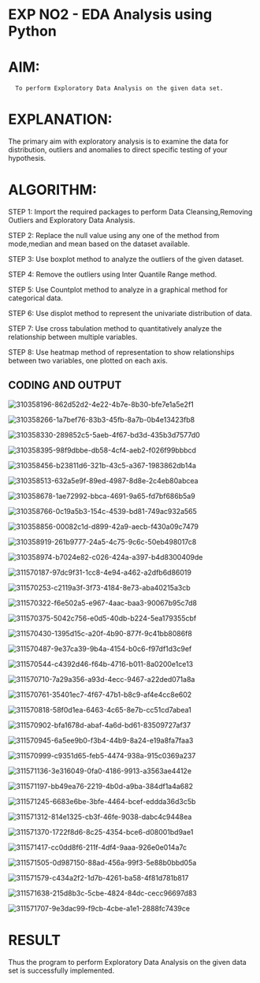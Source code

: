 # EXP NO2 - EDA Analysis using Python

# AIM:
      To perform Exploratory Data Analysis on the given data set.
      
# EXPLANATION:
  The primary aim with exploratory analysis is to examine the data for distribution, outliers and anomalies to direct specific testing of your hypothesis.
  
# ALGORITHM:
STEP 1: Import the required packages to perform Data Cleansing,Removing Outliers and Exploratory Data Analysis.

STEP 2: Replace the null value using any one of the method from mode,median and mean based on the dataset available.

STEP 3: Use boxplot method to analyze the outliers of the given dataset.

STEP 4: Remove the outliers using Inter Quantile Range method.

STEP 5: Use Countplot method to analyze in a graphical method for categorical data.

STEP 6: Use displot method to represent the univariate distribution of data.

STEP 7: Use cross tabulation method to quantitatively analyze the relationship between multiple variables.

STEP 8: Use heatmap method of representation to show relationships between two variables, one plotted on each axis.

## CODING AND OUTPUT
![310358196-862d52d2-4e22-4b7e-8b30-bfe7e1a5e2f1](https://github.com/SriSaiPriyaSenthilvel/EXNO2DS/assets/119475702/4484f5dc-fb53-4ad0-9ac2-b51192acc089)

![310358266-1a7bef76-83b3-45fb-8a7b-0b4e13423fb8](https://github.com/SriSaiPriyaSenthilvel/EXNO2DS/assets/119475702/9644cf24-6b33-4b6d-a1f2-dce77b39ab7d)

![310358330-289852c5-5aeb-4f67-bd3d-435b3d7577d0](https://github.com/SriSaiPriyaSenthilvel/EXNO2DS/assets/119475702/65b3805b-93b2-421b-8252-631ee9ee399a)

![310358395-98f9dbbe-db58-4cf4-aeb2-f026f99bbbcd](https://github.com/SriSaiPriyaSenthilvel/EXNO2DS/assets/119475702/abe2dccc-ef9a-45d7-8c1b-4204bee3ebfe)

![310358456-b23811d6-321b-43c5-a367-1983862db14a](https://github.com/SriSaiPriyaSenthilvel/EXNO2DS/assets/119475702/7c440411-f06f-4b3b-bd8c-bd6745a4ccbc)

![310358513-632a5e9f-89ed-4987-8d8e-2c4eb80abcea](https://github.com/SriSaiPriyaSenthilvel/EXNO2DS/assets/119475702/6896796c-b0fd-47b9-ac71-ea1a0daa4f7e)

![310358678-1ae72992-bbca-4691-9a65-fd7bf686b5a9](https://github.com/SriSaiPriyaSenthilvel/EXNO2DS/assets/119475702/c9484fe2-5176-4f90-bfb1-26f716c11ac7)

![310358766-0c19a5b3-154c-4539-bd81-749ac932a565](https://github.com/SriSaiPriyaSenthilvel/EXNO2DS/assets/119475702/8325c71c-475f-4d90-87f1-9a9c12793e42)

![310358856-00082c1d-d899-42a9-aecb-f430a09c7479](https://github.com/SriSaiPriyaSenthilvel/EXNO2DS/assets/119475702/bb7fdc60-63cf-4bc1-88f9-31f88b93101a)

![310358919-261b9777-24a5-4c75-9c6c-50eb498017c8](https://github.com/SriSaiPriyaSenthilvel/EXNO2DS/assets/119475702/b2daae69-f1e7-4da5-a6cd-8ad42d7ace3e)

![310358974-b7024e82-c026-424a-a397-b4d8300409de](https://github.com/SriSaiPriyaSenthilvel/EXNO2DS/assets/119475702/9ebc7ebf-08e6-46f2-badb-f304e0dc7973)

![311570187-97dc9f31-1cc8-4e94-a462-a2dfb6d86019](https://github.com/SriSaiPriyaSenthilvel/EXNO2DS/assets/119475702/1b30467a-b83a-477a-be7c-4300e8c61622)

![311570253-c2119a3f-3f73-4184-8e73-aba40215a3cb](https://github.com/SriSaiPriyaSenthilvel/EXNO2DS/assets/119475702/9c6db29e-89a0-4c8b-a685-1b080effa848)

![311570322-f6e502a5-e967-4aac-baa3-90067b95c7d8](https://github.com/SriSaiPriyaSenthilvel/EXNO2DS/assets/119475702/773f9bd4-5133-4048-84a6-9756af089373)

![311570375-5042c756-e0d5-40db-b224-5ea179355cbf](https://github.com/SriSaiPriyaSenthilvel/EXNO2DS/assets/119475702/faa43b9c-bea9-4b5d-be57-6d5fc2e01b10)

![311570430-1395d15c-a20f-4b90-877f-9c41bb8086f8](https://github.com/SriSaiPriyaSenthilvel/EXNO2DS/assets/119475702/3f5738ff-b64a-4484-82c1-44556c21f8fa)

![311570487-9e37ca39-9b4a-4154-b0c6-f97df1d3c9ef](https://github.com/SriSaiPriyaSenthilvel/EXNO2DS/assets/119475702/61a853eb-4953-4e2d-8299-353110ab5d19)

![311570544-c4392d46-f64b-4716-b011-8a0200e1ce13](https://github.com/SriSaiPriyaSenthilvel/EXNO2DS/assets/119475702/fe7fc857-4856-48c7-8d6d-fb6fc9e29c99)

![311570710-7a29a356-a93d-4ecc-9467-a22ded071a8a](https://github.com/SriSaiPriyaSenthilvel/EXNO2DS/assets/119475702/4fbe0c9c-0ef2-4d07-8900-3a94c815b451)

![311570761-35401ec7-4f67-47b1-b8c9-af4e4cc8e602](https://github.com/SriSaiPriyaSenthilvel/EXNO2DS/assets/119475702/b2ae8f63-4d83-4475-b1d7-e6f10ca79c50)

![311570818-58f0d1ea-6463-4c65-8e7b-cc51cd7abea1](https://github.com/SriSaiPriyaSenthilvel/EXNO2DS/assets/119475702/dd5ed372-832b-4a5f-b421-58042005ab47)

![311570902-bfa1678d-abaf-4a6d-bd61-83509727af37](https://github.com/SriSaiPriyaSenthilvel/EXNO2DS/assets/119475702/f28b5373-4c17-4dc8-bd57-ea57e27dc327)

![311570945-6a5ee9b0-f3b4-44b9-8a24-e19a8fa7faa3](https://github.com/SriSaiPriyaSenthilvel/EXNO2DS/assets/119475702/84d15544-91e4-4f9c-be4a-2a50a1427025)

![311570999-c9351d65-feb5-4474-938a-915c0369a237](https://github.com/SriSaiPriyaSenthilvel/EXNO2DS/assets/119475702/98edbf3a-7788-45c8-9e79-190610735100)

![311571136-3e316049-0fa0-4186-9913-a3563ae4412e](https://github.com/SriSaiPriyaSenthilvel/EXNO2DS/assets/119475702/18492760-4282-4249-bd68-f572e41361db)

![311571197-bb49ea76-2219-4b0d-a9ba-384df1a4a682](https://github.com/SriSaiPriyaSenthilvel/EXNO2DS/assets/119475702/7684689f-85bb-453f-8d4e-b8f9b9e1a94d)

![311571245-6683e6be-3bfe-4464-bcef-eddda36d3c5b](https://github.com/SriSaiPriyaSenthilvel/EXNO2DS/assets/119475702/d228710b-5b5c-4b7e-acee-f2fa057382f1)

![311571312-814e1325-cb3f-46fe-9038-dabc4c9448ea](https://github.com/SriSaiPriyaSenthilvel/EXNO2DS/assets/119475702/95ef69b1-2c6d-425c-af5a-6bf41a932ad9)

![311571370-1722f8d6-8c25-4354-bce6-d08001bd9ae1](https://github.com/SriSaiPriyaSenthilvel/EXNO2DS/assets/119475702/141b8bb2-7660-49c1-a29c-a0fe6c040e82)

![311571417-cc0dd8f6-211f-4df4-9aaa-926e0e014a7c](https://github.com/SriSaiPriyaSenthilvel/EXNO2DS/assets/119475702/68b9c253-3bfa-4d67-ab87-747d45d00d6d)

![311571505-0d987150-88ad-456a-99f3-5e88b0bbd05a](https://github.com/SriSaiPriyaSenthilvel/EXNO2DS/assets/119475702/97e89bd4-b28d-4033-88ce-55854bb7cccf)

![311571579-c434a2f2-1d7b-4261-ba58-4f81d781b817](https://github.com/SriSaiPriyaSenthilvel/EXNO2DS/assets/119475702/87343812-1dc2-426b-9a50-bc2de8e4ad85)

![311571638-215d8b3c-5cbe-4824-84dc-cecc96697d83](https://github.com/SriSaiPriyaSenthilvel/EXNO2DS/assets/119475702/2deb44b0-21fc-442b-8ea4-15c97414e6ed)

![311571707-9e3dac99-f9cb-4cbe-a1e1-2888fc7439ce](https://github.com/SriSaiPriyaSenthilvel/EXNO2DS/assets/119475702/6614b82b-5d21-42fc-8d51-5c71bc6d5d9f)

# RESULT
Thus the program to perform Exploratory Data Analysis on the given data set is successfully implemented.
